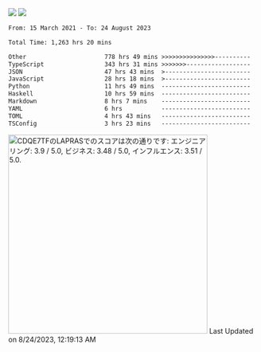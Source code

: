 <div>
  <img src="https://github-readme-stats.vercel.app/api?username=naporin0624&count_private=true&show_icons=true" />
  <img src="https://github-readme-stats.vercel.app/api/top-langs/?username=naporin0624&layout=compact&hide=css" />
  <!--START_SECTION:waka-->

```txt
From: 15 March 2021 - To: 24 August 2023

Total Time: 1,263 hrs 20 mins

Other                      778 hrs 49 mins >>>>>>>>>>>>>>>----------   61.65 %
TypeScript                 343 hrs 31 mins >>>>>>>------------------   27.19 %
JSON                       47 hrs 43 mins  >------------------------   03.78 %
JavaScript                 28 hrs 18 mins  >------------------------   02.24 %
Python                     11 hrs 49 mins  -------------------------   00.94 %
Haskell                    10 hrs 59 mins  -------------------------   00.87 %
Markdown                   8 hrs 7 mins    -------------------------   00.64 %
YAML                       6 hrs           -------------------------   00.48 %
TOML                       4 hrs 43 mins   -------------------------   00.37 %
TSConfig                   3 hrs 23 mins   -------------------------   00.27 %
```

<!--END_SECTION:waka-->
  
  <!--START_SECTION:lapras-card-->
<p ><a href="https://lapras.com/public/CDQE7TF" target="_blank" rel="noopener noreferrer"><img alt="CDQE7TFのLAPRASでのスコアは次の通りです: エンジニアリング: 3.9 / 5.0, ビジネス: 3.48 / 5.0, インフルエンス: 3.51 / 5.0." src="https://lapras-card-generator.vercel.app/api/svg?e=3.9&b=3.48&i=3.51&b1=%23232323&b2=%236d6d6d&i1=%23212121&i2=%23818181&l=ja" width="400" ></a>  
Last Updated on 8/24/2023, 12:19:13 AM</p>
<!--END_SECTION:lapras-card-->
</div>
